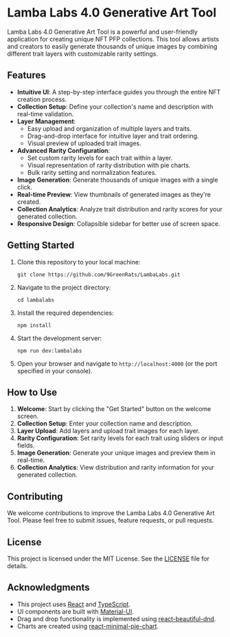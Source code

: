 # Lamba Labs 4.0 Generative Art Tool

Lamba Labs 4.0 Generative Art Tool is a powerful and user-friendly application for creating unique NFT PFP collections. This tool allows artists and creators to easily generate thousands of unique images by combining different trait layers with customizable rarity settings.

## Features

- **Intuitive UI**: A step-by-step interface guides you through the entire NFT creation process.
- **Collection Setup**: Define your collection's name and description with real-time validation.
- **Layer Management**: 
  - Easy upload and organization of multiple layers and traits.
  - Drag-and-drop interface for intuitive layer and trait ordering.
  - Visual preview of uploaded trait images.
- **Advanced Rarity Configuration**: 
  - Set custom rarity levels for each trait within a layer.
  - Visual representation of rarity distribution with pie charts.
  - Bulk rarity setting and normalization features.
- **Image Generation**: Generate thousands of unique images with a single click.
- **Real-time Preview**: View thumbnails of generated images as they're created.
- **Collection Analytics**: Analyze trait distribution and rarity scores for your generated collection.
- **Responsive Design**: Collapsible sidebar for better use of screen space.

## Getting Started

1. Clone this repository to your local machine:
   ```
   git clone https://github.com/9GreenRats/LambaLabs.git
   ```
2. Navigate to the project directory:
   ```
   cd lambalabs
   ```
3. Install the required dependencies:
   ```
   npm install
   ```
4. Start the development server:
   ```
   npm run dev:lambalabs
   ```
5. Open your browser and navigate to `http://localhost:4000` (or the port specified in your console).

## How to Use

1. **Welcome**: Start by clicking the "Get Started" button on the welcome screen.
2. **Collection Setup**: Enter your collection name and description.
3. **Layer Upload**: Add layers and upload trait images for each layer.
4. **Rarity Configuration**: Set rarity levels for each trait using sliders or input fields.
5. **Image Generation**: Generate your unique images and preview them in real-time.
6. **Collection Analytics**: View distribution and rarity information for your generated collection.

## Contributing

We welcome contributions to improve the Lamba Labs 4.0 Generative Art Tool. Please feel free to submit issues, feature requests, or pull requests.

## License

This project is licensed under the MIT License. See the [LICENSE](LICENSE) file for details.

## Acknowledgments

- This project uses [React](https://reactjs.org/) and [TypeScript](https://www.typescriptlang.org/).
- UI components are built with [Material-UI](https://material-ui.com/).
- Drag and drop functionality is implemented using [react-beautiful-dnd](https://github.com/atlassian/react-beautiful-dnd).
- Charts are created using [react-minimal-pie-chart](https://www.npmjs.com/package/react-minimal-pie-chart).
